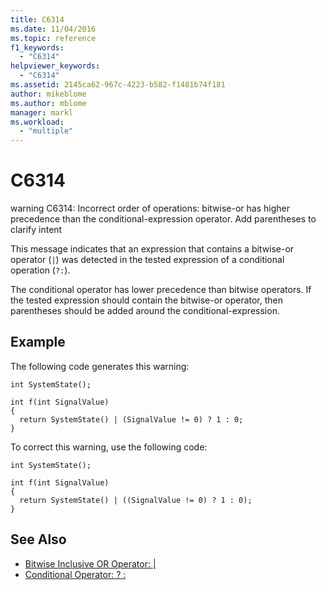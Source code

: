 ```yaml
---
title: C6314
ms.date: 11/04/2016
ms.topic: reference
f1_keywords:
  - "C6314"
helpviewer_keywords:
  - "C6314"
ms.assetid: 2145ca62-967c-4223-b582-f1481b74f181
author: mikeblome
ms.author: mblome
manager: markl
ms.workload:
  - "multiple"
---
```

# C6314
warning C6314: Incorrect order of operations: bitwise-or has higher precedence than the conditional-expression operator. Add parentheses to clarify intent

 This message indicates that an expression that contains a bitwise-or operator (`|`) was detected in the tested expression of a conditional operation (`?:`).

 The conditional operator has lower precedence than bitwise operators. If the tested expression should contain the bitwise-or operator, then parentheses should be added around the conditional-expression.

## Example
 The following code generates this warning:

```
int SystemState();

int f(int SignalValue)
{
  return SystemState() | (SignalValue != 0) ? 1 : 0;
}
```

 To correct this warning, use the following code:

```
int SystemState();

int f(int SignalValue)
{
  return SystemState() | ((SignalValue != 0) ? 1 : 0);
}
```

## See Also

- [Bitwise Inclusive OR Operator: &#124;](/cpp/cpp/bitwise-inclusive-or-operator-pipe)
- [Conditional Operator: ? :](/cpp/cpp/conditional-operator-q)
